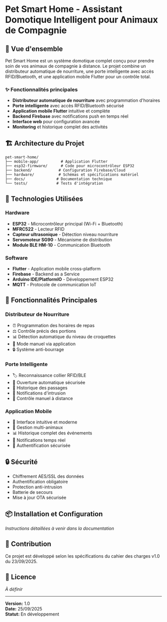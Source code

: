# Pet Smart Home - Assistant Domotique Intelligent pour Animaux de Compagnie

## 🐾 Vue d'ensemble

Pet Smart Home est un système domotique complet conçu pour prendre soin de vos animaux de compagnie à distance. Le projet combine un distributeur automatique de nourriture, une porte intelligente avec accès RFID/Bluetooth, et une application mobile Flutter pour un contrôle total.

### ✨ Fonctionnalités principales

- **Distributeur automatique de nourriture** avec programmation d'horaires
- **Porte intelligente** avec accès RFID/Bluetooth sécurisé
- **Application mobile Flutter** intuitive et complète
- **Backend Firebase** avec notifications push en temps réel
- **Interface web** pour configuration avancée
- **Monitoring** et historique complet des activités

## 🏗️ Architecture du Projet

```
pet-smart-home/
├── mobile-app/          # Application Flutter
├── esp32-firmware/      # Code pour microcontrôleur ESP32
├── backend/            # Configuration Firebase/Cloud
├── hardware/           # Schémas et spécifications matériel
├── docs/              # Documentation technique
└── tests/             # Tests d'intégration
```

## 🔧 Technologies Utilisées

### Hardware
- **ESP32** - Microcontrôleur principal (Wi-Fi + Bluetooth)
- **MFRC522** - Lecteur RFID
- **Capteur ultrasonique** - Détection niveau nourriture
- **Servomoteur SG90** - Mécanisme de distribution
- **Module BLE HM-10** - Communication Bluetooth

### Software
- **Flutter** - Application mobile cross-platform
- **Firebase** - Backend as a Service
- **Arduino IDE/PlatformIO** - Développement ESP32
- **MQTT** - Protocole de communication IoT

## 🚀 Fonctionnalités Principales

### Distributeur de Nourriture
- ⏰ Programmation des horaires de repas
- ⚖️ Contrôle précis des portions
- 📊 Détection automatique du niveau de croquettes
- 📱 Mode manuel via application
- 🔒 Système anti-bourrage

### Porte Intelligente
- 🏷️ Reconnaissance collier RFID/BLE
- 🚪 Ouverture automatique sécurisée
- 📝 Historique des passages
- 🚨 Notifications d'intrusion
- 📱 Contrôle manuel à distance

### Application Mobile
- 🎨 Interface intuitive et moderne
- 👥 Gestion multi-animaux
- 📊 Historique complet des événements
- 🔔 Notifications temps réel
- 🔐 Authentification sécurisée

## 🔒 Sécurité

- Chiffrement AES/SSL des données
- Authentification obligatoire
- Protection anti-intrusion
- Batterie de secours
- Mise à jour OTA sécurisée

## 📦 Installation et Configuration

*Instructions détaillées à venir dans la documentation*

## 🤝 Contribution

Ce projet est développé selon les spécifications du cahier des charges v1.0 du 23/09/2025.

## 📄 Licence

*À définir*

---

**Version:** 1.0  
**Date:** 25/09/2025  
**Statut:** En développement